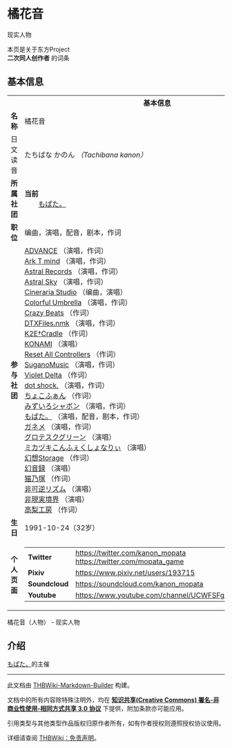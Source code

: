 # 橘花音

<!-- source html: G:\repos\THBWiki-Markdown-Builder\THBWikiMarkdown\Temp\main\7\74\ns0%3A%E6%A9%98%E8%8A%B1%E9%9F%B3.html -->

现实人物

本页是关于东方Project  
 **二次同人创作者** 的词条

## 基本信息

<table><tbody><tr><th colspan="3">基本信息</th></tr><tr><td class="label"><b>名称</b></td><td> 橘花音 </td></tr><tr><td class="label">日文读音</td><td> たちばな かのん <i>（Tachibana kanon）</i> </td></tr><tr><td class="label"><b>所属社团</b></td><td><b>当前</b><div style="margin-left:2em;"><a href="./もぱた。.md" title="もぱた。">もぱた。</a></div></td></tr><tr><td class="label"><b>职位</b></td><td>编曲，演唱，配音，剧本，作词</td></tr><tr><td class="label"><b>参与社团</b></td><td><a href="./ADVANCE.md" title="ADVANCE">ADVANCE</a> （演唱，作词）<br><a href="/index.php?title=Ark_T_mind&amp;action=edit&amp;redlink=1" class="new" title="Ark T mind（页面不存在）">Ark T mind</a> （演唱，作词）<br><a href="./Astral_Records.md" title="Astral Records">Astral Records</a> （演唱，作词）<br><a href="./Astral_Sky.md" title="Astral Sky">Astral Sky</a> （演唱，作词）<br><a href="./Cineraria_Studio.md" title="Cineraria Studio">Cineraria Studio</a> （编曲，演唱）<br><a href="./Colorful_Umbrella.md" title="Colorful Umbrella">Colorful Umbrella</a> （演唱，作词）<br><a href="./Crazy_Beats.md" title="Crazy Beats">Crazy Beats</a> （作词）<br><a href="./DTXFiles.nmk.md" title="DTXFiles.nmk">DTXFiles.nmk</a> （演唱，作词）<br><a href="./K2E†Cradle.md" title="K2E†Cradle">K2E†Cradle</a> （作词）<br><a href="./KONAMI.md" title="KONAMI">KONAMI</a> （演唱）<br><a href="./Reset_All_Controllers.md" title="Reset All Controllers">Reset All Controllers</a> （作词）<br><a href="./SuganoMusic.md" title="SuganoMusic">SuganoMusic</a> （演唱，作词）<br><a href="./Violet_Delta.md" title="Violet Delta">Violet Delta</a> （作词）<br><a href="/index.php?title=dot_shock.&amp;action=edit&amp;redlink=1" class="new" title="dot shock.（页面不存在）">dot shock.</a> （演唱，作词）<br><a href="./ちょこふぁん.md" title="ちょこふぁん">ちょこふぁん</a> （作词）<br><a href="./みずいろシャボン.md" title="みずいろシャボン">みずいろシャボン</a> （演唱，作词）<br><a href="./もぱた。.md" title="もぱた。">もぱた。</a> （演唱，配音，剧本，作词）<br><a href="./ガネメ.md" title="ガネメ">ガネメ</a> （演唱，作词）<br><a href="./グロテスクグリーン.md" title="グロテスクグリーン">グロテスクグリーン</a> （演唱）<br><a href="./ミカヅキこんふぇくしょなりぃ.md" title="ミカヅキこんふぇくしょなりぃ">ミカヅキこんふぇくしょなりぃ</a> （演唱）<br><a href="./幻想Storage.md" title="幻想Storage">幻想Storage</a> （作词）<br><a href="./幻音録.md" title="幻音録">幻音録</a> （演唱）<br><a href="./猫乃塚.md" title="猫乃塚">猫乃塚</a> （作词）<br><a href="./非可逆リズム.md" title="非可逆リズム">非可逆リズム</a> （演唱）<br><a href="./非現実境界.md" title="非現実境界">非現実境界</a> （演唱）<br><a href="./高梨工房.md" title="高梨工房">高梨工房</a> （作词）</td></tr><tr><td class="label"><b>生日</b></td><td>1991-10-24（32岁）</td></tr><tr><td class="label"><b>个人页面</b></td><td><table border="0" cellspacing="0" cellpadding="0"><tbody><tr><td><b>Twitter</b></td><td><a rel="nofollow" class="external free" href="https://twitter.com/kanon_mopata">https://twitter.com/kanon_mopata</a><br><a rel="nofollow" class="external free" href="https://twitter.com/mopata_game">https://twitter.com/mopata_game</a></td></tr><tr><td><b>Pixiv</b></td><td><a rel="nofollow" class="external free" href="https://www.pixiv.net/users/193715">https://www.pixiv.net/users/193715</a></td></tr><tr><td><b>Soundcloud</b></td><td><a rel="nofollow" class="external free" href="https://soundcloud.com/kanon_mopata">https://soundcloud.com/kanon_mopata</a></td></tr><tr><td><b>Youtube</b></td><td><a rel="nofollow" class="external free" href="https://www.youtube.com/channel/UCWFSFg6dZLZKISH6G1SYxmQ">https://www.youtube.com/channel/UCWFSFg6dZLZKISH6G1SYxmQ</a></td></tr></tbody></table></td></tr></tbody></table>

橘花音（人物） - 现实人物

## 介绍
  
[もぱた。](./もぱた。.md)的主催
  





---

此文档由 [THBWiki-Markdown-Builder](https://github.com/Delsin-Yu/THBWiki-Markdown-Builder) 构建。

文档中的所有内容除特殊注明外，均在 [**知识共享(Creative Commons) 署名-非商业性使用-相同方式共享 3.0 协议**](https://creativecommons.org/licenses/by-sa/3.0/deed.zh-hans) 下提供，附加条款亦可能应用。

引用类型与其他类型作品版权归原作者所有，如有作者授权则遵照授权协议使用。

详细请查阅 [THBWiki：免责声明](https://thbwiki.cc/THBWiki:%E5%85%8D%E8%B4%A3%E5%A3%B0%E6%98%8E)。

